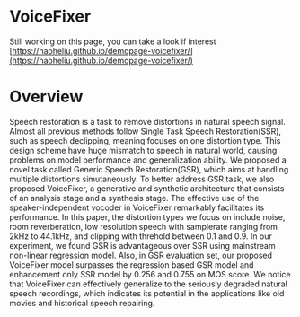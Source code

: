 # VoiceFixer

Still working on this page, you can take a look if interest
[https://haoheliu.github.io/demopage-voicefixer/](https://haoheliu.github.io/demopage-voicefixer/)


# Overview

Speech restoration is a task to remove distortions in natural speech signal. Almost all previous methods follow Single Task Speech Restoration(SSR), such as speech declipping, meaning focuses on one distortion type. This design scheme have huge mismatch to speech in natural world, causing problems on model performance and generalization ability. We proposed a novel task called Generic Speech Restoration(GSR), which aims at handling multiple distortions simutaneously. To better address GSR task, we also proposed VoiceFixer, a generative and synthetic architecture that consists of an analysis stage and a synthesis stage. The effective use of the speaker-independent vocoder in VoiceFixer remarkably facilitates its performance. In this paper, the distortion types we focus on include noise, room reverberation, low resolution speech with samplerate ranging from 2kHz to 44.1kHz, and clipping with threhold between 0.1 and 0.9. In our experiment, we found GSR is advantageous over SSR using mainstream non-linear regression model. Also, in GSR evaluation set, our proposed VoiceFixer model surpasses the regression based GSR model and enhancement only SSR model by 0.256 and 0.755 on MOS score. We notice that VoiceFixer can effectively generalize to the seriously degraded natural speech recordings, which indicates its potential in the applications like old movies and historical speech repairing.

